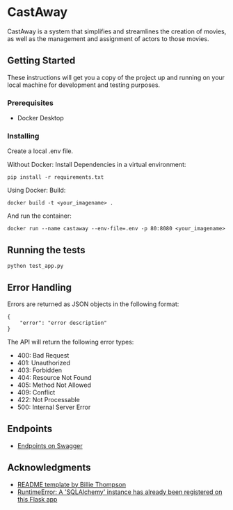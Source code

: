 # CastAway

CastAway is a system that simplifies and streamlines the creation of movies,
as well as the management and assignment of actors to those movies.

## Getting Started

These instructions will get you a copy of the project up and running on your
local machine for development and testing purposes.

### Prerequisites

- Docker Desktop

### Installing

Create a local .env file.

Without Docker:
Install Dependencies in a virtual environment:
```
pip install -r requirements.txt
```

Using Docker:
Build:

```
docker build -t <your_imagename> .
```

And run the container:

```
docker run --name castaway --env-file=.env -p 80:8080 <your_imagename>
```

## Running the tests

```
python test_app.py
```

## Error Handling

Errors are returned as JSON objects in the following format:
```
{
    "error": "error description"
}
```
The API will return the following error types:
- 400: Bad Request
- 401: Unauthorized
- 403: Forbidden
- 404: Resource Not Found
- 405: Method Not Allowed
- 409: Conflict
- 422: Not Processable
- 500: Internal Server Error

## Endpoints

- [Endpoints on Swagger](https://app.swaggerhub.com/apis-docs/jannab/castawayapi/1.0.0-oas3#/)

## Acknowledgments

- [README template by Billie Thompson](https://gist.github.com/PurpleBooth/109311bb0361f32d87a2)
- [RuntimeError: A 'SQLAlchemy' instance has already been registered on this Flask app](https://stackoverflow.com/questions/75523569/runtimeerror-a-sqlalchemy-instance-has-already-been-registered-on-this-flask)
